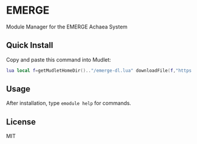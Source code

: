 # EMERGE

Module Manager for the EMERGE Achaea System

## Quick Install

Copy and paste this command into Mudlet:

```lua
lua local f=getMudletHomeDir().."/emerge-dl.lua" downloadFile(f,"https://raw.githubusercontent.com/rjm11/emerge/main/emerge-manager.lua") cecho("<yellow>\n[EMERGE] Downloading...<reset>\n") local h h=registerAnonymousEventHandler("sysDownloadDone",function(e,p) if p==f then killAnonymousEventHandler(h) cecho("<green>[EMERGE] Download complete! Loading...<reset>\n") local x,r=pcall(dofile,p) if x then cecho("<green>[EMERGE] Success! Type 'emodule help' to start<reset>\n") else cecho("<red>[EMERGE] Load error: "..(r or "?").."<reset>\n") end os.remove(p) end end) registerAnonymousEventHandler("sysDownloadError",function(e,p) if p==f then cecho("<red>[EMERGE] Download failed. Check internet connection.<reset>\n") end end,true)
```

## Usage

After installation, type `emodule help` for commands.

## License

MIT